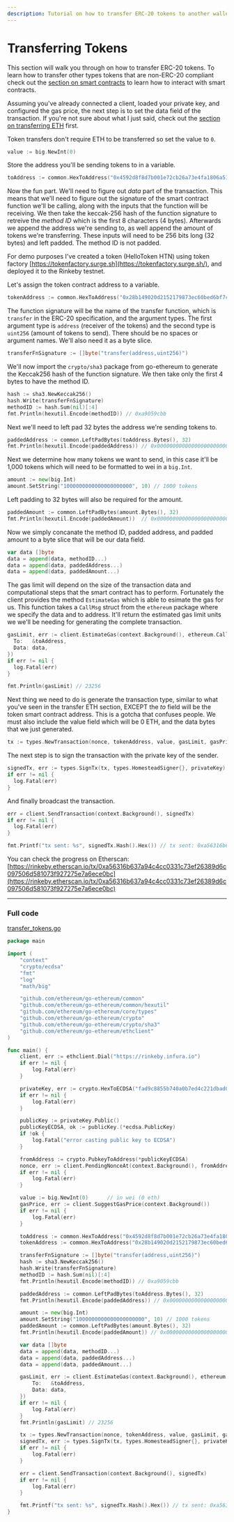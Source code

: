 ```yaml
---
description: Tutorial on how to transfer ERC-20 tokens to another wallet or smart contract with Go.
---
```


# Transferring Tokens

This section will walk you through on how to transfer ERC-20 tokens. To learn how to transfer other types tokens that are non-ERC-20 compliant check out the [section on smart contracts](../smart-contracts) to learn how to interact with smart contracts.

Assuming you've already connected a client, loaded your private key, and configured the gas price, the next step is to set the data field of the transaction. If you're not sure about what I just said, check out the [section on transferring ETH](../transfer-eth) first.

Token transfers don't require ETH to be transferred so set the value to `0`.

```go
value := big.NewInt(0)
```

Store the address you'll be sending tokens to in a variable.

```go
toAddress := common.HexToAddress("0x4592d8f8d7b001e72cb26a73e4fa1806a51ac79d")
```

Now the fun part. We'll need to figure out *data* part of the transaction. This means that we'll need to figure out the signature of the smart contract function we'll be calling, along with the inputs that the function will be receiving. We then take the keccak-256 hash of the function signature to retreive the *method ID* which is the first 8 characters (4 bytes). Afterwards we append the address we're sending to, as well append the amount of tokens we're transferring. These inputs will need to be 256 bits long (32 bytes) and left padded. The method ID is not padded.

For demo purposes I've created a token (HelloToken HTN) using token factory [https://tokenfactory.surge.sh](https://tokenfactory.surge.sh/), and deployed it to the Rinkeby testnet.

Let's assign the token contract address to a variable.

```go
tokenAddress := common.HexToAddress("0x28b149020d2152179873ec60bed6bf7cd705775d")
```

The function signature will be the name of the transfer function, which is `transfer` in the ERC-20 specification, and the argument types. The first argument type is `address` (receiver of the tokens) and the second type is `uint256` (amount of tokens to send). There should be no spaces or argument names. We'll also need it as a byte slice.

```go
transferFnSignature := []byte("transfer(address,uint256)")
```
We'll now import the `crypto/sha3` package from go-ethereum to generate the Keccak256 hash of the function signature. We then take only the first 4 bytes to have the method ID.

```go
hash := sha3.NewKeccak256()
hash.Write(transferFnSignature)
methodID := hash.Sum(nil)[:4]
fmt.Println(hexutil.Encode(methodID)) // 0xa9059cbb
```

Next we'll need to left pad 32 bytes the address we're sending tokens to.

```go
paddedAddress := common.LeftPadBytes(toAddress.Bytes(), 32)
fmt.Println(hexutil.Encode(paddedAddress)) // 0x0000000000000000000000004592d8f8d7b001e72cb26a73e4fa1806a51ac79d
```

Next we determine how many tokens we want to send, in this case it'll be 1,000 tokens which will need to be formatted to wei in a `big.Int`.

```go
amount := new(big.Int)
amount.SetString("1000000000000000000000", 10) // 1000 tokens
```

Left padding to 32 bytes will also be required for the amount.

```go
paddedAmount := common.LeftPadBytes(amount.Bytes(), 32)
fmt.Println(hexutil.Encode(paddedAmount))  // 0x00000000000000000000000000000000000000000000003635c9adc5dea00000
```

Now we simply concanate the method ID, padded address, and padded amount to a byte slice that will be our data field.

```go
var data []byte
data = append(data, methodID...)
data = append(data, paddedAddress...)
data = append(data, paddedAmount...)
```

The gas limit will depend on the size of the transaction data and computational steps that the smart contract has to perform. Fortunately the client provides the method `EstimateGas` which is able to esimate the gas for us. This function takes a `CallMsg` struct from the `ethereum` package where we specify the data and to address. It'll return the estimated gas limit units we we'll be needing for generating the complete transaction.

```go
gasLimit, err := client.EstimateGas(context.Background(), ethereum.CallMsg{
  To:   &toAddress,
  Data: data,
})
if err != nil {
  log.Fatal(err)
}

fmt.Println(gasLimit) // 23256
```

Next thing we need to do is generate the transaction type, similar to what you've seen in the transfer ETH section, EXCEPT the *to* field will be the token smart contract address. This is a gotcha that confuses people. We must also include the value field which will be 0 ETH, and the data bytes that we just generated.

```go
tx := types.NewTransaction(nonce, tokenAddress, value, gasLimit, gasPrice, data)
```

The next step is to sign the transaction with the private key of the sender.

```go
signedTx, err := types.SignTx(tx, types.HomesteadSigner{}, privateKey)
if err != nil {
  log.Fatal(err)
}
```

And finally broadcast the transaction.

```go
err = client.SendTransaction(context.Background(), signedTx)
if err != nil {
  log.Fatal(err)
}

fmt.Printf("tx sent: %s", signedTx.Hash().Hex()) // tx sent: 0xa56316b637a94c4cc0331c73ef26389d6c097506d581073f927275e7a6ece0bc
```

You can check the progress on Etherscan: [https://rinkeby.etherscan.io/tx/0xa56316b637a94c4cc0331c73ef26389d6c097506d581073f927275e7a6ece0bc](https://rinkeby.etherscan.io/tx/0xa56316b637a94c4cc0331c73ef26389d6c097506d581073f927275e7a6ece0bc)

---

### Full code

[transfer_tokens.go](https://github.com/miguelmota/ethereum-development-with-go-book/blob/master/code/transfer_tokens.go)

```go
package main

import (
	"context"
	"crypto/ecdsa"
	"fmt"
	"log"
	"math/big"

	"github.com/ethereum/go-ethereum/common"
	"github.com/ethereum/go-ethereum/common/hexutil"
	"github.com/ethereum/go-ethereum/core/types"
	"github.com/ethereum/go-ethereum/crypto"
	"github.com/ethereum/go-ethereum/crypto/sha3"
	"github.com/ethereum/go-ethereum/ethclient"
)

func main() {
	client, err := ethclient.Dial("https://rinkeby.infura.io")
	if err != nil {
		log.Fatal(err)
	}

	privateKey, err := crypto.HexToECDSA("fad9c8855b740a0b7ed4c221dbad0f33a83a49cad6b3fe8d5817ac83d38b6a19")
	if err != nil {
		log.Fatal(err)
	}

	publicKey := privateKey.Public()
	publicKeyECDSA, ok := publicKey.(*ecdsa.PublicKey)
	if !ok {
		log.Fatal("error casting public key to ECDSA")
	}

	fromAddress := crypto.PubkeyToAddress(*publicKeyECDSA)
	nonce, err := client.PendingNonceAt(context.Background(), fromAddress)
	if err != nil {
		log.Fatal(err)
	}

	value := big.NewInt(0)      // in wei (0 eth)
	gasPrice, err := client.SuggestGasPrice(context.Background())
	if err != nil {
		log.Fatal(err)
	}

	toAddress := common.HexToAddress("0x4592d8f8d7b001e72cb26a73e4fa1806a51ac79d")
	tokenAddress := common.HexToAddress("0x28b149020d2152179873ec60bed6bf7cd705775d")

	transferFnSignature := []byte("transfer(address,uint256)")
	hash := sha3.NewKeccak256()
	hash.Write(transferFnSignature)
	methodID := hash.Sum(nil)[:4]
	fmt.Println(hexutil.Encode(methodID)) // 0xa9059cbb

	paddedAddress := common.LeftPadBytes(toAddress.Bytes(), 32)
	fmt.Println(hexutil.Encode(paddedAddress)) // 0x0000000000000000000000004592d8f8d7b001e72cb26a73e4fa1806a51ac79d

	amount := new(big.Int)
	amount.SetString("1000000000000000000000", 10) // 1000 tokens
	paddedAmount := common.LeftPadBytes(amount.Bytes(), 32)
	fmt.Println(hexutil.Encode(paddedAmount)) // 0x00000000000000000000000000000000000000000000003635c9adc5dea00000

	var data []byte
	data = append(data, methodID...)
	data = append(data, paddedAddress...)
	data = append(data, paddedAmount...)

	gasLimit, err := client.EstimateGas(context.Background(), ethereum.CallMsg{
		To:   &toAddress,
		Data: data,
	})
	if err != nil {
		log.Fatal(err)
	}
	fmt.Println(gasLimit) // 23256

	tx := types.NewTransaction(nonce, tokenAddress, value, gasLimit, gasPrice, data)
	signedTx, err := types.SignTx(tx, types.HomesteadSigner{}, privateKey)
	if err != nil {
		log.Fatal(err)
	}

	err = client.SendTransaction(context.Background(), signedTx)
	if err != nil {
		log.Fatal(err)
	}

	fmt.Printf("tx sent: %s", signedTx.Hash().Hex()) // tx sent: 0xa56316b637a94c4cc0331c73ef26389d6c097506d581073f927275e7a6ece0bc
}
```
